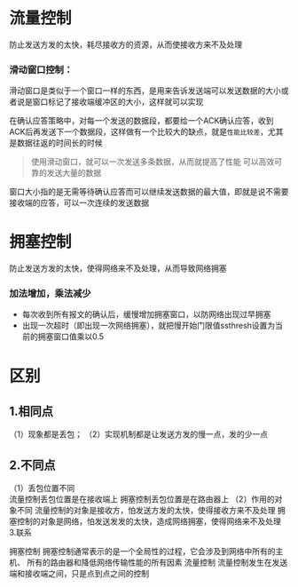 # 流量控制

防止发送方发的太快，耗尽接收方的资源，从而使接收方来不及处理

### 滑动窗口控制：

滑动窗口是类似于一个窗口一样的东西，是用来告诉发送端可以发送数据的大小或者说是窗口标记了接收端缓冲区的大小，这样就可以实现

在确认应答策略中，对每一个发送的数据段，都要给一个ACK确认应答，收到ACK后再发送下一个数据段，这样做有一个比较大的缺点，就是`性能比较差`，尤其是数据往返的时间长的时候

> 使用滑动窗口，就可以一次发送多条数据，从而就提高了性能 可以高效可靠的发送大量的数据

窗口大小指的是无需等待确认应答而可以继续发送数据的最大值，即就是说不需要接收端的应答，可以一次连续的发送数据

# 拥塞控制

防止发送方发的太快，使得网络来不及处理，从而导致网络拥塞

### 加法增加，乘法减少

- 每次收到所有报文的确认后，缓慢增加拥塞窗口，以防网络出现过早拥塞
- 出现一次超时（即出现一次网络拥塞），就把慢开始门限值ssthresh设置为当前的拥塞窗口值乘以0.5

# 区别

## 1.相同点

（1）现象都是丢包；
（2）实现机制都是让发送方发的慢一点，发的少一点

## 2.不同点

（1）丢包位置不同	
流量控制丢包位置是在接收端上
拥塞控制丢包位置是在路由器上
（2）作用的对象不同
流量控制的对象是接收方，怕发送方发的太快，使得接收方来不及处理
拥塞控制的对象是网络，怕发送发发的太快，造成网络拥塞，使得网络来不及处理
3.联系

拥塞控制
     拥塞控制通常表示的是一个全局性的过程，它会涉及到网络中所有的主机、
     所有的路由器和降低网络传输性能的所有因素
流量控制
     流量控制发生在发送端和接收端之间，只是点到点之间的控制

